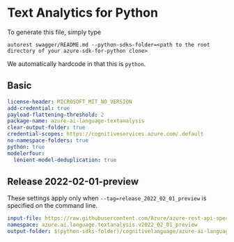# Text Analytics for Python

To generate this file, simply type

```
autorest swagger/README.md --python-sdks-folder=<path to the root directory of your azure-sdk-for-python clone>
```

We automatically hardcode in that this is `python`.

## Basic

```yaml
license-header: MICROSOFT_MIT_NO_VERSION
add-credential: true
payload-flattening-threshold: 2
package-name: azure-ai-language-textanalysis
clear-output-folder: true
credential-scopes: https://cognitiveservices.azure.com/.default
no-namespace-folders: true
python: true
modelerfour: 
  lenient-model-deduplication: true
```

## Release 2022-02-01-preview

These settings apply only when `--tag=release_2022_02_01_preview` is specified on the command line.

```yaml $(tag) == 'release_2022_02_01_preview'
input-file: https://raw.githubusercontent.com/Azure/azure-rest-api-specs/5a6374b522f91ba19502e17363c7b733274530cb/specification/cognitiveservices/data-plane/Language/preview/2022-02-01-preview/textanalytics.json
namespace: azure.ai.language.textanalysis.v2022_02_01_preview
output-folder: $(python-sdks-folder)/cognitivelanguage/azure-ai-language-textanalysis/azure/ai/language/textanalysis/_generated/v2022_02_01_preview
```

[comment]: <(input-file: C:/users/krpratic/azure-sdk-for-python/sdk/cognitivelanguage/azure-ai-language-textanalysis/swagger/2022-02-01.json)> 
